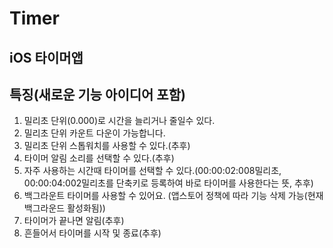  Timer
===
iOS 타이머앱
-------
## 특징(새로운 기능 아이디어 포함)
1. 밀리초 단위(0.000)로 시간을 늘리거나 줄일수 있다.
2. 밀리초 단위 카운트 다운이 가능합니다.
3. 밀리초 단위 스톱워치를 사용할 수 있다.(추후)
4. 타이머 알림 소리를 선택할 수 있다.(추후)
5. 자주 사용하는 시간때 타이머를 선택할 수 있다.(00:00:02:008밀리초, 00:00:04:002밀리초를 단축키로 등록하여 바로 타이머를 사용한다는 뜻, 추후)
6. 백그라운트 타이머를 사용할 수 있어요. (앱스토어 정책에 따라 기능 삭제 가능(현재 백그라운드 활성화됨))
7. 타이머가 끝나면 알림(추후)
8. 흔들어서 타이머를 시작 및 종료(추후)
